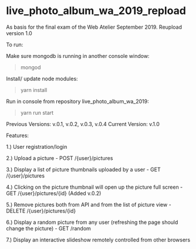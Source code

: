 # live_photo_album_wa_2019_repload
As basis for the final exam of the Web Atelier September 2019. Reupload version 1.0


To run:

Make sure mongodb is running in another console window:
 > mongod
 
Install/ update node modules:
> yarn install

Run in console from repository live_photo_album_wa_2019:
> yarn run start


Previous Versions: v.0.1, v.0.2, v.0.3, v.0.4
Current Version: v.1.0

Features:

1.) User registration/login

2.) Upload a picture - POST /{user}/pictures

3.) Display a list of picture thumbnails uploaded by a user - GET /{user}/pictures
    
4.) Clicking on the picture thumbnail will open up the picture full screen - GET /{user}/pictures/{id} (Added v.0.2)
    
5.) Remove pictures both from API and from the list of picture view - DELETE /{user}/pictures/{id} 
    
6.) Display a random picture from any user (refreshing the page should change the picture) - GET /random

7.) Display an interactive slideshow remotely controlled from other browsers   
